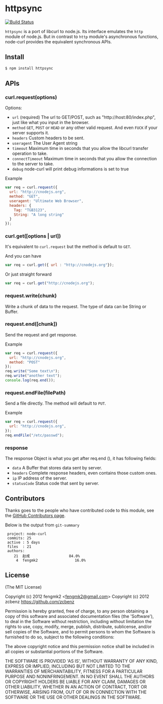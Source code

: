 # httpsync

[![Build Status](https://secure.travis-ci.org/fengmk2/node-curl.png)](http://travis-ci.org/fengmk2/node-curl)

`httpsync` is a port of libcurl to node.js. Its interface emulates the
`http` module of node.js. But in contrast to `http` module's asynchronous
functions, node-curl provides the equivalent synchronous APIs.

## Install

```bash
$ npm install httpsync
```

## APIs

### curl.request(options)
 
 Options:

 - `url`             (required) The url to GET/POST, such as "http://host:80/index.php", just like what you input in the browser.
 - `method`          `GET`, `POST` or `HEAD` or any other valid request. And even `FUCK` if your server supports it.
 - `headers`         Custom headers to be sent. 
 - `useragent`       The User Agent string
 - `timeout`         Maximum time in seconds that you allow the libcurl transfer operation to take.
 - `connectTimeout`  Maximum time in seconds that you allow the connection to the server to take.
 - `debug`           node-curl will print debug informations is set to true

 Example

```javascript
var req = curl.request({
  url: "http://cnodejs.org",
  method: "GET",
  useragent: "Ultimate Web Browser",
  headers: {
    Tag: "TGB3123",
    String: "A long string"
  }
});
```

### curl.get([options | url])

 It's equivalent to `curl.request` but the method is default to `GET`.

 And you can have

```javascript
var req = curl.get({ url : "http://cnodejs.org"});
```

 Or just straight forward

```javascript
var req = curl.get("http://cnodejs.org");
```

### request.write(chunk)
 
 Write a chunk of data to the request. The type of data can be String or Buffer.

### request.end([chunk])

 Send the request and get response.

 Example

```javascript
var req = curl.request({
  url: "http://cnodejs.org",
  method: "POST"
});
req.write("Some text\n");
req.write("another text");
console.log(req.end());
```

### request.endFile(filePath)

 Send a file directly. The method will default to `PUT`.

 Example

```javascript
var req = curl.request({
  url: "http://cnodejs.org",
});
req.endFile("/etc/passwd");
```

### response

 The response Object is what you get after req.end (), it has following
 fields:

 - `data`        A Buffer that stores data sent by server.
 - `headers`     Complete response headers, even contains those custom ones.
 - `ip`          IP address of the server.
 - `statusCode`  Status code that sent by server.

## Contributors

Thanks goes to the people who have contributed code to this module, see the [GitHub Contributors page](https://github.com/fengmk2/node-curl/graphs/contributors).

Below is the output from `git-summary`

```
 project: node-curl
 commits: 25
 active : 5 days
 files  : 21
 authors: 
    21  赵成                  84.0%
     4  fengmk2                 16.0%
```

## License 

(The MIT License)

Copyright (c) 2012 fengmk2 &lt;fengmk2@gmail.com&gt;
Copyright (c) 2012 zcbenz https://github.com/zcbenz

Permission is hereby granted, free of charge, to any person obtaining
a copy of this software and associated documentation files (the
'Software'), to deal in the Software without restriction, including
without limitation the rights to use, copy, modify, merge, publish,
distribute, sublicense, and/or sell copies of the Software, and to
permit persons to whom the Software is furnished to do so, subject to
the following conditions:

The above copyright notice and this permission notice shall be
included in all copies or substantial portions of the Software.

THE SOFTWARE IS PROVIDED 'AS IS', WITHOUT WARRANTY OF ANY KIND,
EXPRESS OR IMPLIED, INCLUDING BUT NOT LIMITED TO THE WARRANTIES OF
MERCHANTABILITY, FITNESS FOR A PARTICULAR PURPOSE AND NONINFRINGEMENT.
IN NO EVENT SHALL THE AUTHORS OR COPYRIGHT HOLDERS BE LIABLE FOR ANY
CLAIM, DAMAGES OR OTHER LIABILITY, WHETHER IN AN ACTION OF CONTRACT,
TORT OR OTHERWISE, ARISING FROM, OUT OF OR IN CONNECTION WITH THE
SOFTWARE OR THE USE OR OTHER DEALINGS IN THE SOFTWARE.
